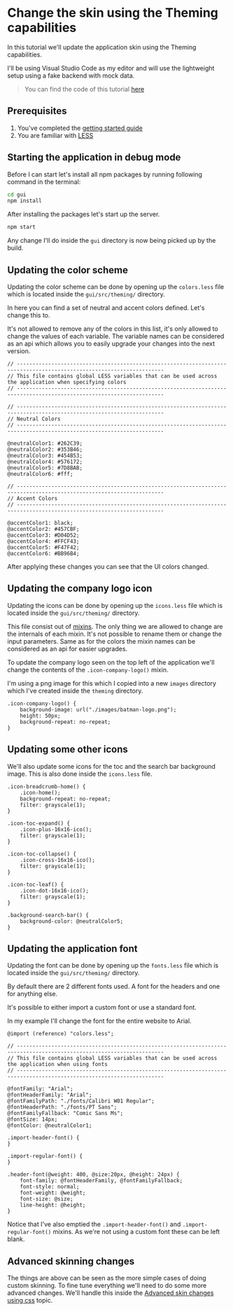 # Change the skin using the Theming capabilities

In this tutorial we'll update the application skin using the Theming capabilities.

I'll be using Visual Studio Code as my editor and will use the lightweight setup using a fake backend with mock data.

> You can find the code of this tutorial [here](../../custom-webapp/gui/src)

## Prerequisites

1. You've completed the [getting started guide](../Getting-started.md)
2. You are familiar with [LESS](http://lesscss.org/)

## Starting the application in debug mode

Before I can start let's install all npm packages by running following command in the terminal:

```bash
cd gui
npm install
```

After installing the packages let's start up the server.

```bash
npm start
```

Any change I'll do inside the `gui` directory is now being picked up by the build. 

## Updating the color scheme

Updating the color scheme can be done by opening up the `colors.less` file which is located inside the `gui/src/theming/` directory.

In here you can find a set of neutral and accent colors defined. Let's change this to.

It's not allowed to remove any of the colors in this list, it's only allowed to change the values of each variable. The  variable names can be considered as an api which allows you to easily upgrade your changes into the next version.

```less
// ---------------------------------------------------------------------------------------------------------------------
// This file contains global LESS variables that can be used across the application when specifying colors
// ---------------------------------------------------------------------------------------------------------------------

// ---------------------------------------------------------------------------------------------------------------------
// Neutral Colors
// ---------------------------------------------------------------------------------------------------------------------

@neutralColor1: #262C39;
@neutralColor2: #353B46;
@neutralColor3: #454B53;
@neutralColor4: #576172;
@neutralColor5: #7D8BAB;
@neutralColor6: #fff;

// ---------------------------------------------------------------------------------------------------------------------
// Accent Colors
// ---------------------------------------------------------------------------------------------------------------------

@accentColor1: black;
@accentColor2: #457CBF;
@accentColor3: #D04D52;
@accentColor4: #FFCF43;
@accentColor5: #F47F42;
@accentColor6: #BB96B4;
```

After applying these changes you can see that the UI colors changed.

## Updating the company logo icon

Updating the icons can be done by opening up the `icons.less` file which is located inside the `gui/src/theming/` directory.

This file consist out of [mixins](http://lesscss.org/features/#mixins-feature). The only thing we are allowed to change are the internals of each mixin. 
It's not possible to rename them or change the input parameters. Same as for the colors the mixin names can be considered as an api for easier upgrades.

To update the company logo seen on the top left of the application we'll change the contents of the `.icon-company-logo()` mixin.

I'm using a png image for this which I copied into a new `images` directory which I've created inside the `theming` directory.

```less
.icon-company-logo() {
    background-image: url("./images/batman-logo.png");
    height: 50px;
    background-repeat: no-repeat;
}
```

## Updating some other icons

We'll also update some icons for the toc and the search bar background image. 
This is also done inside the `icons.less` file.

```less
.icon-breadcrumb-home() {
    .icon-home();
    background-repeat: no-repeat;
    filter: grayscale(1);
}

.icon-toc-expand() {
    .icon-plus-16x16-ico();
    filter: grayscale(1);
}

.icon-toc-collapse() {
    .icon-cross-16x16-ico();
    filter: grayscale(1);
}

.icon-toc-leaf() {
    .icon-dot-16x16-ico();
    filter: grayscale(1);
}

.background-search-bar() {
    background-color: @neutralColor5;
}
```

## Updating the application font

Updating the font can be done by opening up the `fonts.less` file which is located inside the `gui/src/theming/` directory.

By default there are 2 different fonts used. A font for the headers and one for anything else.

It's possible to either import a custom font or use a standard font.

In my example I'll change the font for the entire website to Arial.

```less
@import (reference) "colors.less";

// ---------------------------------------------------------------------------------------------------------------------
// This file contains global LESS variables that can be used across the application when using fonts
// ---------------------------------------------------------------------------------------------------------------------

@fontFamily: "Arial";
@fontHeaderFamily: "Arial";
@fontFamilyPath: "./fonts/Calibri W01 Regular";
@fontHeaderPath: "./fonts/PT Sans";
@fontFamilyFallback: "Comic Sans Ms";
@fontSize: 14px;
@fontColor: @neutralColor1;

.import-header-font() {
}

.import-regular-font() {
}

.header-font(@weight: 400, @size:20px, @height: 24px) {
    font-family: @fontHeaderFamily, @fontFamilyFallback;
    font-style: normal;
    font-weight: @weight;
    font-size: @size;
    line-height: @height;
}
```

Notice that I've also emptied the `.import-header-font()` and `.import-regular-font()` mixins. 
As we're not using a custom font these can be left blank.

## Advanced skinning changes

The things are above can be seen as the more simple cases of doing custom skinning. To fine tune everything we'll need to do some more advanced changes.
We'll handle this inside the [Advanced skin changes using css](./Advanced-skinning.md) topic. 